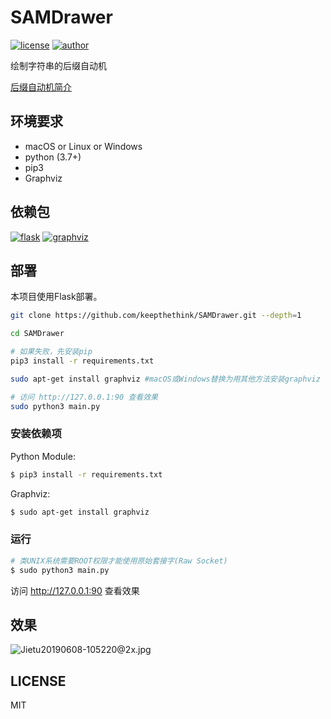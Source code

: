 # SAMDrawer

[![license](https://img.shields.io/github/license/keepthethink/SAMDrawer.svg)](https://github.com/keepthethink/SAMDrawer/blob/master/LICENSE)
[![author](https://img.shields.io/badge/Author-Helium-blue.svg)](https://github.com/keepthethink/)

绘制字符串的后缀自动机

[后缀自动机简介](https://oi-wiki.org/string/sam/)

## 环境要求

* macOS or Linux or Windows
* python (3.7+)
* pip3
* Graphviz

## 依赖包

[![flask](https://img.shields.io/pypi/v/flask.svg?label=flask)](https://pypi.org/project/flask/)
[![graphviz](https://img.shields.io/pypi/v/graphviz.svg?label=graphviz)](https://pypi.org/project/graphviz/)

## 部署

本项目使用Flask部署。

```bash
git clone https://github.com/keepthethink/SAMDrawer.git --depth=1

cd SAMDrawer

# 如果失败，先安装pip
pip3 install -r requirements.txt

sudo apt-get install graphviz #macOS或Windows替换为用其他方法安装graphviz

# 访问 http://127.0.0.1:90 查看效果
sudo python3 main.py
```

### 安装依赖项

Python Module:
```bash
$ pip3 install -r requirements.txt
```

Graphviz:
```bash
$ sudo apt-get install graphviz
```

### 运行

```bash
# 类UNIX系统需要ROOT权限才能使用原始套接字(Raw Socket)
$ sudo python3 main.py
```
访问 <http://127.0.0.1:90> 查看效果

## 效果

![Jietu20190608-105220@2x.jpg](https://i.loli.net/2019/06/08/5cfb234837eba96917.jpg)

## LICENSE

MIT
